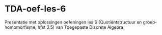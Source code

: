 TDA-oef-les-6
=============

Presentatie met oplossingen oefeningen les 6 (Quotiëntstructuur en groep-homomorfisme, hfst 3.5) van Toegepaste Discrete Algebra
